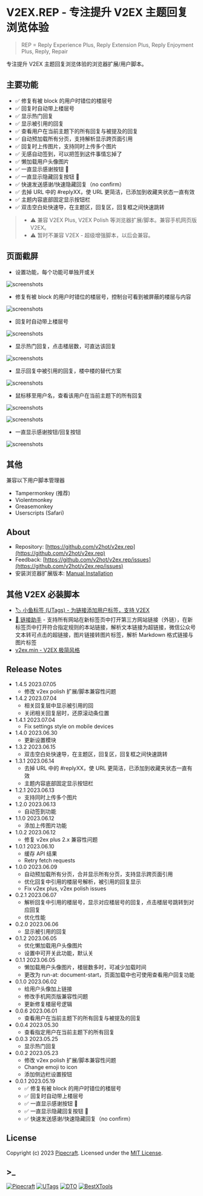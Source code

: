 # V2EX.REP - 专注提升 V2EX 主题回复浏览体验

> REP = Reply Experience Plus, Reply Extension Plus, Reply Enjoyment Plus, Reply, Repair

专注提升 V2EX 主题回复浏览体验的浏览器扩展/用户脚本。

## 主要功能

- ✅ 修复有被 block 的用户时错位的楼层号
- ✅ 回复时自动带上楼层号
- ✅ 显示热门回复
- ✅ 显示被引用的回复
- ✅ 查看用户在当前主题下的所有回复与被提及的回复
- ✅ 自动预加载所有分页，支持解析显示跨页面引用
- ✅ 回复时上传图片，支持同时上传多个图片
- ✅ 无感自动签到，可以把签到这件事情忘掉了
- ✅ 懒加载用户头像图片
- ✅ 一直显示感谢按钮 🙏
- ✅ 一直显示隐藏回复按钮 🙈
- ✅ 快速发送感谢/快速隐藏回复（no confirm）
- ✅ 去掉 URL 中的 #replyXX，使 URL 更简洁，已添加到收藏夹状态一直有效
- ✅ 主题内容底部固定显示按钮栏
- ✅ 双击空白处快速导，在主题区，回复区，回复框之间快速跳转

> - ⚠️ 兼容 V2EX Plus, V2EX Polish 等浏览器扩展/脚本。兼容手机网页版 V2EX。
> - ⚠️ 暂时不兼容 V2EX - 超级增强脚本，以后会兼容。

## 页面截屏

- 设置功能，每个功能可单独开或关

![screenshots](https://raw.githubusercontent.com/v2hot/v2ex.rep/main/assets/v2ex.rep-screenshots-01.png)

- 修复有被 block 的用户时错位的楼层号，控制台可看到被屏蔽的楼层与内容

![screenshots](https://raw.githubusercontent.com/v2hot/v2ex.rep/main/assets/v2ex.rep-screenshots-02.png)

- 回复时自动带上楼层号

![screenshots](https://raw.githubusercontent.com/v2hot/v2ex.rep/main/assets/v2ex.rep-screenshots-03.png)

- 显示热门回复，点击楼层数，可直达该回复

![screenshots](https://raw.githubusercontent.com/v2hot/v2ex.rep/main/assets/v2ex.rep-screenshots-05.png)

- 显示回复中被引用的回复，楼中楼的替代方案

![screenshots](https://raw.githubusercontent.com/v2hot/v2ex.rep/main/assets/v2ex.rep-screenshots-08.png)

- 鼠标移至用户名，查看该用户在当前主题下的所有回复

![screenshots](https://raw.githubusercontent.com/v2hot/v2ex.rep/main/assets/v2ex.rep-screenshots-06.png)

![screenshots](https://raw.githubusercontent.com/v2hot/v2ex.rep/main/assets/v2ex.rep-screenshots-07.png)

- 一直显示感谢按钮/回复按钮

![screenshots](https://raw.githubusercontent.com/v2hot/v2ex.rep/main/assets/v2ex.rep-screenshots-04.png)

## 其他

兼容以下用户脚本管理器

- Tampermonkey (推荐)
- Violentmonkey
- Greasemonkey
- Userscripts (Safari)

## About

- Repository: [https://github.com/v2hot/v2ex.rep](https://github.com/v2hot/v2ex.rep)
- Feedback: [https://github.com/v2hot/v2ex.rep/issues](https://github.com/v2hot/v2ex.rep/issues)
- 安装浏览器扩展版本: [Manual Installation](https://github.com/v2hot/v2ex.rep/blob/main/manual-installation.md)

## 其他 V2EX 必装脚本

- [🏷️ 小鱼标签 (UTags) - 为链接添加用户标签，支持 V2EX](https://greasyfork.org/scripts/460718-utags-add-usertags-to-links)
- [🔗 链接助手](https://greasyfork.org/scripts/464541-links-helper) - 支持所有网站在新标签页中打开第三方网站链接（外链），在新标签页中打开符合指定规则的本站链接，解析文本链接为超链接，微信公众号文本转可点击的超链接，图片链接转图片标签，解析 Markdown 格式链接与图片标签
- [v2ex.min - V2EX 极简风格](https://greasyfork.org/scripts/463552-v2ex-min)

## Release Notes

- 1.4.5 2023.07.05
  - 修改 v2ex polish 扩展/脚本兼容性问题
- 1.4.2 2023.07.04
  - 相关回复层中显示被引用的回
  - 关闭相关回复层时，还原滚动条位置
- 1.4.1 2023.07.04
  - Fix settings style on mobile devices
- 1.4.0 2023.06.30
  - 更新设置模块
- 1.3.2 2023.06.15
  - 双击空白处快速导，在主题区，回复区，回复框之间快速跳转
- 1.3.1 2023.06.14
  - 去掉 URL 中的 #replyXX，使 URL 更简洁，已添加到收藏夹状态一直有效
  - 主题内容底部固定显示按钮栏
- 1.2.1 2023.06.13
  - 支持同时上传多个图片
- 1.2.0 2023.06.13
  - 自动签到功能
- 1.1.0 2023.06.12
  - 添加上传图片功能
- 1.0.2 2023.06.12
  - 修复 v2ex plus 2.x 兼容性问题
- 1.0.1 2023.06.10
  - 缓存 API 结果
  - Retry fetch requests
- 1.0.0 2023.06.09
  - 自动预加载所有分页，合并显示所有分页，支持显示跨页面引用
  - 优化回复中引用的楼层号解析，被引用的回复显示
  - Fix v2ex plus, v2ex polish issues
- 0.2.1 2023.06.07
  - 解析回复中引用的楼层号，显示对应楼层号的回复，点击楼层号跳转到对应回复
  - 优化性能
- 0.2.0 2023.06.06
  - 显示被引用的回复
- 0.1.2 2023.06.05
  - 优化懒加载用户头像图片
  - 设置中可开关此功能，默认关
- 0.1.1 2023.06.05
  - 懒加载用户头像图片，楼层数多时，可减少加载时间
  - 更改为 run-at: document-start，页面加载中也可使用查看用户回复功能
- 0.1.0 2023.06.02
  - 给用户头像加上链接
  - 修改手机网页版兼容性问题
  - 更新修复楼层号逻辑
- 0.0.6 2023.06.01
  - 查看用户在当前主题下的所有回复与被提及的回复
- 0.0.4 2023.05.30
  - 查看指定用户在当前主题下的所有回复
- 0.0.3 2023.05.25
  - 显示热门回复
- 0.0.2 2023.05.23
  - 修改 v2ex polish 扩展/脚本兼容性问题
  - Change emoji to icon
  - 添加侧边栏设置按钮
- 0.0.1 2023.05.19
  - ✅ 修复有被 block 的用户时错位的楼层号
  - ✅ 回复时自动带上楼层号
  - ✅ 一直显示感谢按钮 🙏
  - ✅ 一直显示隐藏回复按钮 🙈
  - ✅ 快速发送感谢/快速隐藏回复（no confirm）

## License

Copyright (c) 2023 [Pipecraft](https://www.pipecraft.net). Licensed under the [MIT License](https://github.com/v2hot/v2ex.rep/blob/main/LICENSE).

## >\_

[![Pipecraft](https://img.shields.io/badge/site-pipecraft-brightgreen)](https://www.pipecraft.net)
[![UTags](https://img.shields.io/badge/site-UTags-brightgreen)](https://utags.pipecraft.net)
[![DTO](https://img.shields.io/badge/site-DTO-brightgreen)](https://dto.pipecraft.net)
[![BestXTools](https://img.shields.io/badge/site-bestxtools-brightgreen)](https://www.bestxtools.com)

